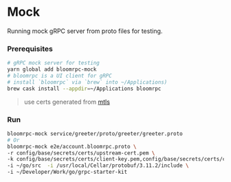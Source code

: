 # Mock

Running mock gRPC server from proto files for testing.

### Prerequisites

```bash
# gRPC mock server for testing
yarn global add bloomrpc-mock
# bloomrpc is a UI client for gRPC
# install `bloomrpc` via `brew` into ~/Applications)
brew cask install --appdir=~/Applications bloomrpc
```

> use certs generated from [mtls](mtls.md)

### Run

```bash
bloomrpc-mock service/greeter/proto/greeter/greeter.proto
# Or
bloomrpc-mock e2e/account.bloomrpc.proto \
-r config/base/secrets/certs/upstream-cert.pem \
-k config/base/secrets/certs/client-key.pem,config/base/secrets/certs/client-cert.pem \
-i ~/go/src  -i /usr/local/Cellar/protobuf/3.11.2/include \
-i ~/Developer/Work/go/grpc-starter-kit
```
